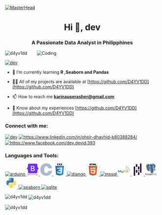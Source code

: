 [![MasterHead](https://www.dataquest.io/wp-content/uploads/2019/10/DinoSequentialSmaller.gif)](https://github.com/D4YV1DD)
<h1 align="center">Hi 👋, dev </h1>
<h3 align="center">A Passionate Data Analyst in Philipphines</h3>
<img align="right" alt="Coding" width="400" src="https://i.pinimg.com/originals/e4/26/70/e426702edf874b181aced1e2fa5c6cde.gif">

<p align="left"> <img src="https://komarev.com/ghpvc/?username=d4yv1dd&label=Profile%20views&color=0e75b6&style=flat" alt="d4yv1dd" /> </p>

<p align="left"> <a href="https://twitter.com/dev" target="blank"><img src="https://img.shields.io/twitter/follow/dev?logo=twitter&style=for-the-badge" alt="dev" /></a> </p>

- 🌱 I’m currently learning **R ,Seaborn and Pandas**

- 👨‍💻 All of my projects are available at [https://github.com/D4YV1DD](https://github.com/D4YV1DD)

- 📫 How to reach me **karinauserasher@gmail.com**

- 📄 Know about my experiences [https://github.com/D4YV1DD](https://github.com/D4YV1DD)

<h3 align="left">Connect with me:</h3>
<p align="left">
<a href="https://twitter.com/dev" target="blank"><img align="center" src="https://raw.githubusercontent.com/rahuldkjain/github-profile-readme-generator/master/src/images/icons/Social/twitter.svg" alt="dev" height="30" width="40" /></a>
<a href="https://linkedin.com/in/https://www.linkedin.com/in/ohsir-dhavhid-b80388284/" target="blank"><img align="center" src="https://raw.githubusercontent.com/rahuldkjain/github-profile-readme-generator/master/src/images/icons/Social/linked-in-alt.svg" alt="https://www.linkedin.com/in/ohsir-dhavhid-b80388284/" height="30" width="40" /></a>
<a href="https://fb.com/https://www.facebook.com/dev.devid.393" target="blank"><img align="center" src="https://raw.githubusercontent.com/rahuldkjain/github-profile-readme-generator/master/src/images/icons/Social/facebook.svg" alt="https://www.facebook.com/dev.devid.393" height="30" width="40" /></a>
</p>

<h3 align="left">Languages and Tools:</h3>
<p align="left"> <a href="https://www.arduino.cc/" target="_blank" rel="noreferrer"> <img src="https://cdn.worldvectorlogo.com/logos/arduino-1.svg" alt="arduino" width="40" height="40"/> </a> <a href="https://getbootstrap.com" target="_blank" rel="noreferrer"> <img src="https://raw.githubusercontent.com/devicons/devicon/master/icons/bootstrap/bootstrap-plain-wordmark.svg" alt="bootstrap" width="40" height="40"/> </a> <a href="https://www.cprogramming.com/" target="_blank" rel="noreferrer"> <img src="https://raw.githubusercontent.com/devicons/devicon/master/icons/c/c-original.svg" alt="c" width="40" height="40"/> </a> <a href="https://www.w3schools.com/css/" target="_blank" rel="noreferrer"> <img src="https://raw.githubusercontent.com/devicons/devicon/master/icons/css3/css3-original-wordmark.svg" alt="css3" width="40" height="40"/> </a> <a href="https://www.djangoproject.com/" target="_blank" rel="noreferrer"> <img src="https://cdn.worldvectorlogo.com/logos/django.svg" alt="django" width="40" height="40"/> </a> <a href="https://www.w3.org/html/" target="_blank" rel="noreferrer"> <img src="https://raw.githubusercontent.com/devicons/devicon/master/icons/html5/html5-original-wordmark.svg" alt="html5" width="40" height="40"/> </a> <a href="https://www.microsoft.com/en-us/sql-server" target="_blank" rel="noreferrer"> <img src="https://www.svgrepo.com/show/303229/microsoft-sql-server-logo.svg" alt="mssql" width="40" height="40"/> </a> <a href="https://www.mysql.com/" target="_blank" rel="noreferrer"> <img src="https://raw.githubusercontent.com/devicons/devicon/master/icons/mysql/mysql-original-wordmark.svg" alt="mysql" width="40" height="40"/> </a> <a href="https://pandas.pydata.org/" target="_blank" rel="noreferrer"> <img src="https://raw.githubusercontent.com/devicons/devicon/2ae2a900d2f041da66e950e4d48052658d850630/icons/pandas/pandas-original.svg" alt="pandas" width="40" height="40"/> </a> <a href="https://www.postgresql.org" target="_blank" rel="noreferrer"> <img src="https://raw.githubusercontent.com/devicons/devicon/master/icons/postgresql/postgresql-original-wordmark.svg" alt="postgresql" width="40" height="40"/> </a> <a href="https://www.python.org" target="_blank" rel="noreferrer"> <img src="https://raw.githubusercontent.com/devicons/devicon/master/icons/python/python-original.svg" alt="python" width="40" height="40"/> </a> <a href="https://seaborn.pydata.org/" target="_blank" rel="noreferrer"> <img src="https://seaborn.pydata.org/_images/logo-mark-lightbg.svg" alt="seaborn" width="40" height="40"/> </a> <a href="https://www.sqlite.org/" target="_blank" rel="noreferrer"> <img src="https://www.vectorlogo.zone/logos/sqlite/sqlite-icon.svg" alt="sqlite" width="40" height="40"/> </a> </p>

<p><img align="left" src="https://github-readme-stats.vercel.app/api/top-langs?username=d4yv1dd&show_icons=true&locale=en&layout=compact" alt="d4yv1dd" /></p>

<p>&nbsp;<img align="center" src="https://github-readme-stats.vercel.app/api?username=d4yv1dd&show_icons=true&locale=en" alt="d4yv1dd" /></p>

<p><img align="center" src="https://github-readme-streak-stats.herokuapp.com/?user=d4yv1dd&" alt="d4yv1dd" /></p>
